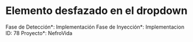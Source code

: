 # Elemento desfazado en el dropdown

Fase de Detección*: Implementación
Fase de Inyección*: Implementacion
ID: 78
Proyecto*: NefroVida
